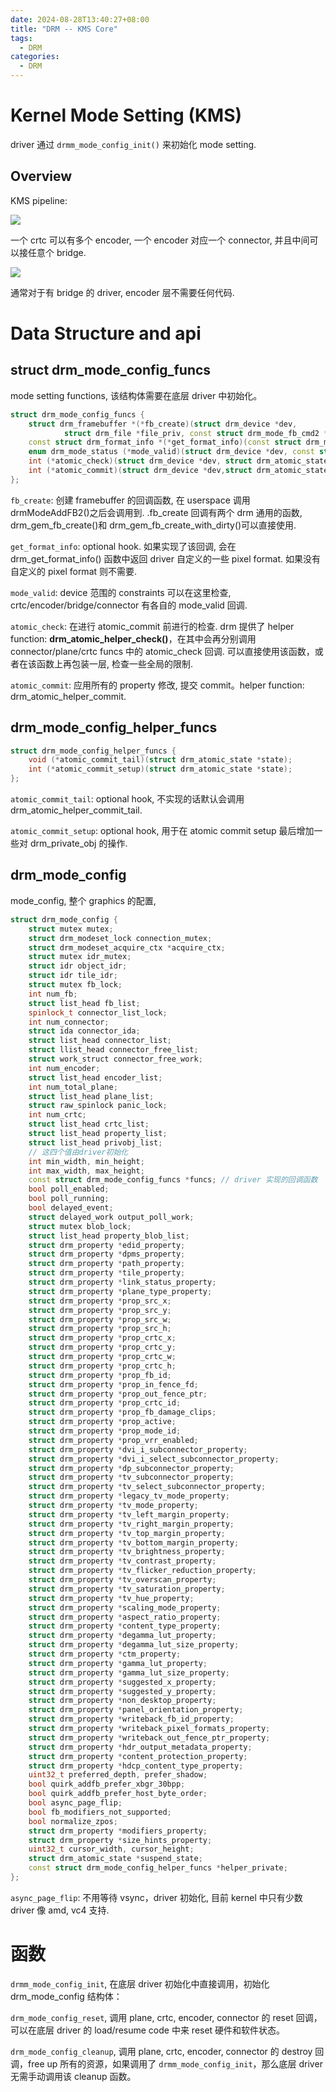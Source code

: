 ```yaml
---
date: 2024-08-28T13:40:27+08:00
title: "DRM -- KMS Core"
tags:
  - DRM
categories:
  - DRM
---
```


# Kernel Mode Setting (KMS)

driver 通过 `drmm_mode_config_init()` 来初始化 mode setting.

## Overview

KMS pipeline:

![](https://xyc-1316422823.cos.ap-shanghai.myqcloud.com/20250326164609.png)

一个 crtc 可以有多个 encoder, 一个 encoder 对应一个 connector, 并且中间可以接任意个 bridge.

![](https://xyc-1316422823.cos.ap-shanghai.myqcloud.com/20250326164636.png)

通常对于有 bridge 的 driver, encoder 层不需要任何代码.

# Data Structure and api

## struct drm_mode_config_funcs

mode setting functions, 该结构体需要在底层 driver 中初始化。

```c++
struct drm_mode_config_funcs {
    struct drm_framebuffer *(*fb_create)(struct drm_device *dev,
    		struct drm_file *file_priv, const struct drm_mode_fb_cmd2 *mode_cmd);
    const struct drm_format_info *(*get_format_info)(const struct drm_mode_fb_cmd2 *mode_cmd);
    enum drm_mode_status (*mode_valid)(struct drm_device *dev, const struct drm_display_mode *mode);
    int (*atomic_check)(struct drm_device *dev, struct drm_atomic_state *state);
    int (*atomic_commit)(struct drm_device *dev,struct drm_atomic_state *state, bool nonblock);
};
```

`fb_create`: 创建 framebuffer 的回调函数, 在 userspace 调用 drmModeAddFB2()之后会调用到. .fb_create 回调有两个 drm 通用的函数, drm_gem_fb_create()和 drm_gem_fb_create_with_dirty()可以直接使用.

`get_format_info`: optional hook. 如果实现了该回调, 会在 drm_get_format_info() 函数中返回 driver 自定义的一些 pixel format. 如果没有自定义的 pixel format 则不需要.

`mode_valid`: device 范围的 constraints 可以在这里检查, crtc/encoder/bridge/connector 有各自的 mode_valid 回调.

`atomic_check`: 在进行 atomic_commit 前进行的检查. drm 提供了 helper function: **drm_atomic_helper_check()**，在其中会再分别调用 connector/plane/crtc funcs 中的 atomic_check 回调. 可以直接使用该函数，或者在该函数上再包装一层, 检查一些全局的限制.

`atomic_commit`: 应用所有的 property 修改, 提交 commit。helper function: drm_atomic_helper_commit.

## drm_mode_config_helper_funcs

```c++
struct drm_mode_config_helper_funcs {
	void (*atomic_commit_tail)(struct drm_atomic_state *state);
	int (*atomic_commit_setup)(struct drm_atomic_state *state);
};
```

`atomic_commit_tail`: optional hook, 不实现的话默认会调用 drm_atomic_helper_commit_tail.

`atomic_commit_setup`: optional hook, 用于在 atomic commit setup 最后增加一些对 drm_private_obj 的操作.

## drm_mode_config

mode_config, 整个 graphics 的配置,

```c++
struct drm_mode_config {
    struct mutex mutex;
    struct drm_modeset_lock connection_mutex;
    struct drm_modeset_acquire_ctx *acquire_ctx;
    struct mutex idr_mutex;
    struct idr object_idr;
    struct idr tile_idr;
    struct mutex fb_lock;
    int num_fb;
    struct list_head fb_list;
    spinlock_t connector_list_lock;
    int num_connector;
    struct ida connector_ida;
    struct list_head connector_list;
    struct llist_head connector_free_list;
    struct work_struct connector_free_work;
    int num_encoder;
    struct list_head encoder_list;
    int num_total_plane;
    struct list_head plane_list;
    struct raw_spinlock panic_lock;
    int num_crtc;
    struct list_head crtc_list;
    struct list_head property_list;
    struct list_head privobj_list;
    // 这四个值由driver初始化
    int min_width, min_height;
    int max_width, max_height;
    const struct drm_mode_config_funcs *funcs; // driver 实现的回调函数
    bool poll_enabled;
    bool poll_running;
    bool delayed_event;
    struct delayed_work output_poll_work;
    struct mutex blob_lock;
    struct list_head property_blob_list;
    struct drm_property *edid_property;
    struct drm_property *dpms_property;
    struct drm_property *path_property;
    struct drm_property *tile_property;
    struct drm_property *link_status_property;
    struct drm_property *plane_type_property;
    struct drm_property *prop_src_x;
    struct drm_property *prop_src_y;
    struct drm_property *prop_src_w;
    struct drm_property *prop_src_h;
    struct drm_property *prop_crtc_x;
    struct drm_property *prop_crtc_y;
    struct drm_property *prop_crtc_w;
    struct drm_property *prop_crtc_h;
    struct drm_property *prop_fb_id;
    struct drm_property *prop_in_fence_fd;
    struct drm_property *prop_out_fence_ptr;
    struct drm_property *prop_crtc_id;
    struct drm_property *prop_fb_damage_clips;
    struct drm_property *prop_active;
    struct drm_property *prop_mode_id;
    struct drm_property *prop_vrr_enabled;
    struct drm_property *dvi_i_subconnector_property;
    struct drm_property *dvi_i_select_subconnector_property;
    struct drm_property *dp_subconnector_property;
    struct drm_property *tv_subconnector_property;
    struct drm_property *tv_select_subconnector_property;
    struct drm_property *legacy_tv_mode_property;
    struct drm_property *tv_mode_property;
    struct drm_property *tv_left_margin_property;
    struct drm_property *tv_right_margin_property;
    struct drm_property *tv_top_margin_property;
    struct drm_property *tv_bottom_margin_property;
    struct drm_property *tv_brightness_property;
    struct drm_property *tv_contrast_property;
    struct drm_property *tv_flicker_reduction_property;
    struct drm_property *tv_overscan_property;
    struct drm_property *tv_saturation_property;
    struct drm_property *tv_hue_property;
    struct drm_property *scaling_mode_property;
    struct drm_property *aspect_ratio_property;
    struct drm_property *content_type_property;
    struct drm_property *degamma_lut_property;
    struct drm_property *degamma_lut_size_property;
    struct drm_property *ctm_property;
    struct drm_property *gamma_lut_property;
    struct drm_property *gamma_lut_size_property;
    struct drm_property *suggested_x_property;
    struct drm_property *suggested_y_property;
    struct drm_property *non_desktop_property;
    struct drm_property *panel_orientation_property;
    struct drm_property *writeback_fb_id_property;
    struct drm_property *writeback_pixel_formats_property;
    struct drm_property *writeback_out_fence_ptr_property;
    struct drm_property *hdr_output_metadata_property;
    struct drm_property *content_protection_property;
    struct drm_property *hdcp_content_type_property;
    uint32_t preferred_depth, prefer_shadow;
    bool quirk_addfb_prefer_xbgr_30bpp;
    bool quirk_addfb_prefer_host_byte_order;
    bool async_page_flip;
    bool fb_modifiers_not_supported;
    bool normalize_zpos;
    struct drm_property *modifiers_property;
    struct drm_property *size_hints_property;
    uint32_t cursor_width, cursor_height;
    struct drm_atomic_state *suspend_state;
    const struct drm_mode_config_helper_funcs *helper_private;
};
```

`async_page_flip`: 不用等待 vsync，driver 初始化, 目前 kernel 中只有少数 driver 像 amd, vc4 支持.

# 函数

`drmm_mode_config_init`, 在底层 driver 初始化中直接调用，初始化 drm_mode_config 结构体：

`drm_mode_config_reset`, 调用 plane, crtc, encoder, connector 的 reset 回调，可以在底层 driver 的 load/resume code 中来 reset 硬件和软件状态。

`drm_mode_config_cleanup`, 调用 plane, crtc, encoder, connector 的 destroy 回调，free up 所有的资源，如果调用了 `drmm_mode_config_init`，那么底层 driver 无需手动调用该 cleanup 函数。
